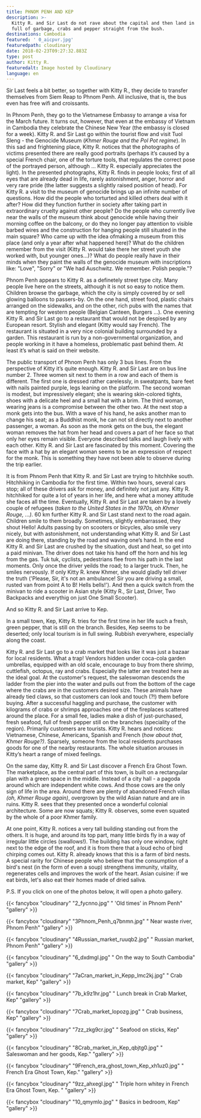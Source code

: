 ```yaml
---
title: PHNOM PENH AND KEP
description: >-
  Kitty R. and Sir Last do not rave about the capital and then land in a place
  full of garbage, crabs and pepper straight from the bush.
destinations: Cambodia
featured: ' 0_aicpvr.jpg'
featuredpath: cloudinary
date: 2018-02-23T09:27:32.883Z
type: post
author: Kitty R.
featuredalt: Image hosted by Cloudinary
language: en
---
```

Sir Last feels a bit better, so together with Kitty R., they decide to transfer themselves from Siem Reap to Phnom Penh. All inclusive, that is, the bus even has free wifi and croissants.

In Phnom Penh, they go to the Vietnamese Embassy to arrange a visa for the March future. It turns out, however, that even at the embassy of Vietnam in Cambodia they celebrate the Chinese New Year (the embassy is closed for a week). Kitty R. and Sir Last go within the tourist flow and visit Tuol Sleng - the Genocide Museum (_Khmer Rouge and the Pol Pot regime_). In this sad and frightening place, Kitty R. notices that the photographs of victims presented there are really good portraits (perhaps it’s caused by a special French chair, one of the torture tools, that regulates the correct pose of the portrayed person, although ... Kitty R. especially appreciates the light). In the presented photographs, Kitty R. finds in people looks; first of all eyes that are already dead in life, rarely astonishment, anger, horror and very rare pride (the latter suggests a slightly raised position of head). For Kitty R. a visit to the museum of genocide brings up an infinite number of questions. How did the people who torturted and killed others deal with it after? How did they function further in society after taking part in extraordinary cruelty against other people? Do the people who currently live near the walls of the museum think about genocide while having their morning coffee on the balcony, or do they no longer pay attention to visible barbed wires and the construction for hanging people still situated in the main square? Who came up with the idea of ​​making a museum from this place (and only a year after what happened here)? What do the children remember from the visit (Kitty R. would take there her street youth she worked with, but younger ones...)? What do people really have in their minds when they paint the walls of the genocide museum with inscriptions like: "Love", "Sorry" or "We had Auschwitz. We remember. Polish people."?

Phnom Penh appears to Kitty R. as a definetely street type city. Many people live here on the streets, although it is not so easy to notice them. Children browse the garbage, which the city is simply covered by or sell glowing balloons to passers-by. On the one hand, street food, plastic chairs arranged on the sidewalks, and on the other, rich pubs with the names that are tempting for western people (Belgian Canteen, Burgers ...). One evening Kitty R. and Sir Last go to a restaurant that would not be despised by any European resort. Stylish and elegant (Kitty would say French). The restaurant is situated in a very nice colonial building surrounded by a garden. This restaurant is run by a non-governmental organization, and people working in it have a homeless, problematic past behind them. At least it’s what is said on their website.

The public transport of Phnom Penh has only 3 bus lines. From the perspective of Kitty it’s quite enough. Kitty R. and Sir Last are on bus line number 2. Three women sit next to them in a row and each of them is different. The first one is dressed rather carelessly, in sweatpants, bare feet with nails painted purple, legs leaning on the platform. The second woman is modest, but impressively elegant; she is wearing skin-colored tights, shoes with a delicate heel and a small hat with a brim. The third woman, wearing jeans is a compromise between the other two. At the next stop a monk gets into the bus. With a wave of his hand, he asks another man to change his seat; as a Buddhist monk, he can not sit directly next to another passenger, a woman. As soon as the monk gets on the bus, the elegant woman removes the hat from her head and covers a part of her face so that only her eyes remain visible. Everyone described talks and laugh lively with each other. Kitty R. and Sir Last are fascinated by this moment. Covering the face with a hat by an elegant woman seems to be an expression of respect for the monk. This is something they have not been able to observe during the trip earlier.

It is from Phnom Penh that Kitty R. and Sir Last are trying to hitchhike south. Hitchhiking in Cambodia for the first time. Within two hours, several cars stop; all of these drivers ask for money, and definitely not just any. Kitty R. hitchhiked for quite a lot of years in her life, and here what a money attitude she faces all the time. Eventually, Kitty R. and Sir Last are taken by a lovely couple of refugees (_taken to the United States in the 1970s, oh Khmer Rouge, ...)_. 60 km further Kitty R. and Sir Last stand next to the road again. Children smile to them broadly. Sometimes, slightly embarrassed, they shout Hello! Adults passing by on scooters or bicycles, also smile very nicely, but with astonishment, not understanding what Kitty R. and Sir Last are doing there, standing by the road and waving one’s hand. In the end Kitty R. and Sir Last are crushed by the situation, dust and heat, so get into a paid minivan. The driver does not take his hand off the horn and his leg from the gas. Tuk tuk, cyclists, pedestrians flee from his path in the last moments. Only once the driver yeilds the road; to a larger truck. Then, he smiles nervously. If only Kitty R. knew Khmer, she would gladly tell driver the truth ('Please, Sir, it's not an ambulance! Sir you are driving a small, rusted van from point A to B! Hells bells!'). And then a quick switch from the minivan to ride a scooter in Asian style (Kitty R., Sir Last, Driver, Two Backpacks and everythig on just One Small Scooter).

 And so Kitty R. and Sir Last arrive to Kep.

In a small town, Kep, Kitty R. tries for the first time in her life such a fresh, green pepper, that is still on the branch. Besides, Kep seems to be deserted; only local tourism is in full swing. Rubbish everywhere, especially along the coast. 

Kitty R. and Sir Last go to a crab market that looks like it was just a bazaar for local residents. What a trap! Vendors hidden under coca-cola garden umbrellas, equipped with an old scale, encourage to buy from there shrimp, cuttlefish, octopus, ray and crabs. Especially the latter are treated here as the ideal goal. At the customer's request, the saleswoman descends the ladder from the pier into the water and pulls out from the bottom of the cage where the crabs are in the customers desired size. These animals have already tied claws, so that customers can look and touch (?!) them before buying. After a successful haggling and purchase, the customer with kilograms of crabs or shrimps approaches one of the fireplaces scattered around the place. For a small fee, ladies make a dish of just-purchased, fresh seafood, full of fresh pepper still on the branches (speciality of the region). Primarily customers are tourists. Kitty R. hears and notices: Vietnamese, Chinese, Americans, Spanish and French (_how about that, Khmer Rouge?)_. Sparsely, someone from the local residents purchases goods for one of the nearby restaurants. The whole situation arouses in Kitty’s heart a range of mixed feelings.

On the same day, Kitty R. and Sir Last discover a French Era Ghost Town. The marketplace, as the central part of this town, is built on a rectangular plan with a green space in the middle. Instead of a city hall - a pagoda around which are independent white cows. And those cows are the only sign of life in the area. Around there are plenty of abandoned French villas _(oh, Khmer Rouge again)_, overgrown by the wild Asian nature and are in ruins. Kitty R. sees that they presented once a wonderful colonial architecture. Some are now squats; Kitty R. observes, some even squated by the whole of a poor Khmer family.

At one point, Kitty R. notices a very tall building standing out from the others. It is huge, and around its top part, many little birds fly in a way of irregular little circles (swallows!). The building has only one window, right next to the edge of the roof, and it is from there that a loud echo of bird chirping comes out. Kitty R. already knows that this is a farm of bird nests. A special rarity for Chinese people who believe that the consumption of a bird's nest (in the form of even a soup) strengthens immunity, vitality, regenerates cells and improves the work of the heart. Asian cuisine: if we eat birds, let's also eat their homes made of dried saliva.

P.S. If you click on one of the photos below, it will open a photo gallery.

{{< fancybox "cloudinary" "2_fycnno.jpg" "  'Old times' in Phnom Penh" "gallery" >}}

{{< fancybox "cloudinary" "3Phnom_Penh_q7bnmn.jpg" "  Near waste river, Phnom Penh" "gallery" >}}

{{< fancybox "cloudinary" "4Russian_market_ruuqb2.jpg" "  Russian market, Phnom Penh" "gallery" >}}

{{< fancybox "cloudinary" "6_dxdmgl.jpg" "  On the way to South Cambodia" "gallery" >}}

{{< fancybox "cloudinary" "7aCran_market_in_Kepp_lmc2kj.jpg" "  Crab market, Kep" "gallery" >}}

{{< fancybox "cloudinary" "7b_k9z1hr.jpg" "  Lunch break in Crab Market, Kep" "gallery" >}}

{{< fancybox "cloudinary" "7Crab_market_lopozg.jpg" "  Crab business, Kep" "gallery" >}}

{{< fancybox "cloudinary" "7zz_zkg9cr.jpg" "  Seafood on sticks, Kep" "gallery" >}}

{{< fancybox "cloudinary" "8Crab_market_in_Kep_qbjtg0.jpg" "  Saleswoman and her goods, Kep." "gallery" >}}

{{< fancybox "cloudinary" "9French_era_ghost_town_Kep_xh1uz0.jpg" "  French Era Ghost Town, Kep." "gallery" >}}

{{< fancybox "cloudinary" "9zz_ahxegl.jpg" "  Triple horn whitey in French Era Ghost Town, Kep. " "gallery" >}}

{{< fancybox "cloudinary" "10_qmymlo.jpg" "  Basics in bedroom, Kep" "gallery" >}}
